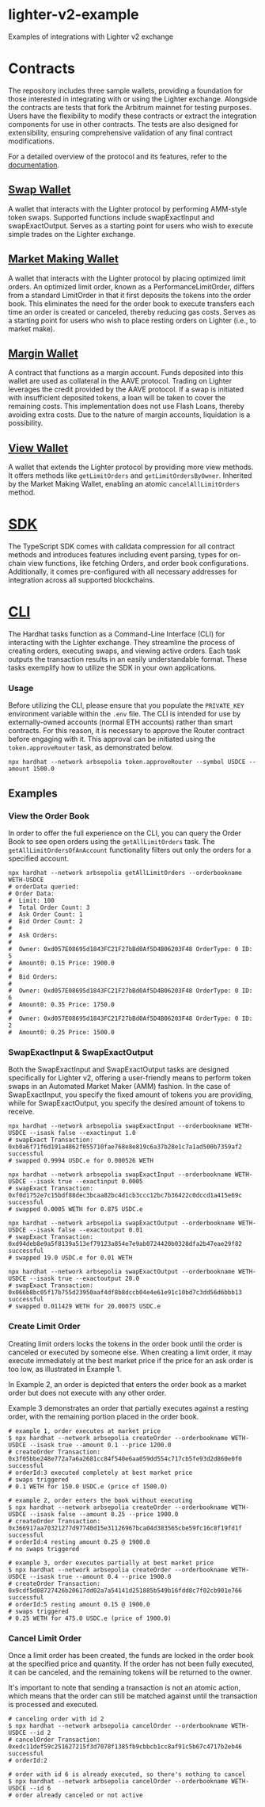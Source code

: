 # lighter-v2-example

Examples of integrations with Lighter v2 exchange

# Contracts
The repository includes three sample wallets, providing a foundation for those interested in integrating with or using the Lighter exchange. 
Alongside the contracts are tests that fork the Arbitrum mainnet for testing purposes. 
Users have the flexibility to modify these contracts or extract the integration components for use in other contracts. 
The tests are also designed for extensibility, ensuring comprehensive validation of any final contract modifications.

For a detailed overview of the protocol and its features, refer to the [documentation](https://docs.lighter.xyz/lighter-dex/).

## [Swap Wallet](./contracts/SwapWallet.sol)
A wallet that interacts with the Lighter protocol by performing AMM-style token swaps. 
Supported functions include swapExactInput and swapExactOutput.
Serves as a starting point for users who wish to execute simple trades on the Lighter exchange.

## [Market Making Wallet](./contracts/MarketMakingWallet.sol)
A wallet that interacts with the Lighter protocol by placing optimized limit orders.
An optimized limit order, known as a PerformanceLimitOrder, differs from a standard LimitOrder in that it first
deposits the tokens into the order book. This eliminates the need for the order book to execute transfers each time
an order is created or canceled, thereby reducing gas costs.
Serves as a starting point for users who wish to place resting orders on Lighter (i.e., to market make).

## [Margin Wallet](./contracts/MarginWallet.sol)
A contract that functions as a margin account.
Funds deposited into this wallet are used as collateral in the AAVE protocol.
Trading on Lighter leverages the credit provided by the AAVE protocol.
If a swap is initiated with insufficient deposited tokens, a loan will be taken to cover the remaining costs.
This implementation does not use Flash Loans, thereby avoiding extra costs.
Due to the nature of margin accounts, liquidation is a possibility.

## [View Wallet](./contracts/ViewWallet.sol)
A wallet that extends the Lighter protocol by providing more view methods.
It offers methods like `getLimitOrders` and `getLimitOrdersByOwner`. 
Inherited by the Market Making Wallet, enabling an atomic `cancelAllLimitOrders` method.

# [SDK](./sdk)
The TypeScript SDK comes with calldata compression for all contract methods and introduces features including event parsing, 
types for on-chain view functions, like fetching Orders, and order book configurations. 
Additionally, it comes pre-configured with all necessary addresses for integration across all supported blockchains.

# [CLI](./tasks)
The Hardhat tasks function as a Command-Line Interface (CLI) for interacting with the Lighter exchange. 
They streamline the process of creating orders, executing swaps, and viewing active orders. 
Each task outputs the transaction results in an easily understandable format. 
These tasks exemplify how to utilize the SDK in your own applications.

### Usage
Before utilizing the CLI, please ensure that you populate the `PRIVATE_KEY` environment variable within the `.env` file.
The CLI is intended for use by externally-owned accounts (normal ETH accounts) rather than smart contracts.
For this reason, it is necessary to approve the Router contract before engaging with it. 
This approval can be initiated using the `token.approveRouter` task, as demonstrated below.
```shell
npx hardhat --network arbsepolia token.approveRouter --symbol USDCE --amount 1500.0
```

## Examples

### View the Order Book
In order to offer the full experience on the CLI, you can query the Order Book to see open orders using the `getAllLimitOrders` task.
The `getAllLimitOrdersOfAnAccount` functionality filters out only the orders for a specified account.

```shell
npx hardhat --network arbsepolia getAllLimitOrders --orderbookname WETH-USDCE
# orderData queried: 
# Order Data:
#  Limit: 100
#  Total Order Count: 3
#  Ask Order Count: 1
#  Bid Order Count: 2
#
#  Ask Orders:
#
#  Owner: 0xd057E08695d1843FC21F27bBd0Af5D4B06203F48 OrderType: 0 ID: 5
#  Amount0: 0.15 Price: 1900.0
#
#  Bid Orders:
#
#  Owner: 0xd057E08695d1843FC21F27bBd0Af5D4B06203F48 OrderType: 0 ID: 6
#  Amount0: 0.35 Price: 1750.0
#
#  Owner: 0xd057E08695d1843FC21F27bBd0Af5D4B06203F48 OrderType: 0 ID: 2
#  Amount0: 0.25 Price: 1500.0
```

### SwapExactInput & SwapExactOutput
Both the SwapExactInput and SwapExactOutput tasks are designed specifically for Lighter v2, 
offering a user-friendly means to perform token swaps in an Automated Market Maker (AMM) fashion.
In the case of SwapExactInput, you specify the fixed amount of tokens you are providing, 
while for SwapExactOutput, you specify the desired amount of tokens to receive.

```shell
npx hardhat --network arbsepolia swapExactInput --orderbookname WETH-USDCE --isask false --exactinput 1.0
# swapExact Transaction: 0xb0a6f71f6d191a4862f055710fae768e8e819c6a37b28e1c7a1ad500b7359af2 successful
# swapped 0.9994 USDC.e for 0.000526 WETH

npx hardhat --network arbsepolia swapExactInput --orderbookname WETH-USDCE --isask true --exactinput 0.0005
# swapExact Transaction: 0xf0d1752e7c15bdf88dec3bcaa82bc4d1cb3ccc12bc7b36422c0dccd1a415e69c successful
# swapped 0.0005 WETH for 0.875 USDC.e

npx hardhat --network arbsepolia swapExactOutput --orderbookname WETH-USDCE --isask false --exactoutput 0.01
# swapExact Transaction: 0xd94deb8e9a5f8139a513ef79123a854e7e9ab0724420b0328dfa2b47eae29f82 successful
# swapped 19.0 USDC.e for 0.01 WETH

npx hardhat --network arbsepolia swapExactOutput --orderbookname WETH-USDCE --isask true --exactoutput 20.0
# swapExact Transaction: 0x066b8bc05f17b755d23950aaf4df8b8dccb04e4e61e91c10bd7c3dd56d6bbb13 successful
# swapped 0.011429 WETH for 20.00075 USDC.e
```


### Create Limit Order
Creating limit orders locks the tokens in the order book until the order is canceled or executed by someone else.
When creating a limit order, it may execute immediately at the best market price if the price for an ask order is too low, as illustrated in Example 1.

In Example 2, an order is depicted that enters the order book as a market order but does not execute with any other order.

Example 3 demonstrates an order that partially executes against a resting order, with the remaining portion placed in the order book.

```shell
# example 1, order executes at market price
$ npx hardhat --network arbsepolia createOrder --orderbookname WETH-USDCE --isask true --amount 0.1 --price 1200.0
# createOrder Transaction: 0x3f05bbe248e772a7a6a2681cc84f540e6aa059dd554c717cb5fe93d2d860e0f0 successful
# orderId:3 executed completely at best market price
# swaps triggered
# 0.1 WETH for 150.0 USDC.e (price of 1500.0)

# example 2, order enters the book without executing
$ npx hardhat --network arbsepolia createOrder --orderbookname WETH-USDCE --isask false --amount 0.25 --price 1900.0
# createOrder Transaction: 0x366917aa70321277d97740d15e31126967bca04d383565cbe59fc16c8f19fd1f successful
# orderId:4 resting amount 0.25 @ 1900.0
# no swaps triggered

# example 3, order executes partially at best market price
$ npx hardhat --network arbsepolia createOrder --orderbookname WETH-USDCE --isask true --amount 0.4 --price 1900.0
# createOrder Transaction: 0x9cdf5d08727426b20617dd02a7a54141d251885b549b16fdd8c7f02cb901e766 successful
# orderId:5 resting amount 0.15 @ 1900.0
# swaps triggered
# 0.25 WETH for 475.0 USDC.e (price of 1900.0)
```


### Cancel Limit Order
Once a limit order has been created, the funds are locked in the order book at the specified price and quantity. If the order has not been fully executed, it can be canceled, and the remaining tokens will be returned to the owner.

It's important to note that sending a transaction is not an atomic action, which means that the order can still be matched against until the transaction is processed and executed.

```shell
# canceling order with id 2
$ npx hardhat --network arbsepolia cancelOrder --orderbookname WETH-USDCE --id 2
# cancelOrder Transaction: 0xedc11def59c251627215f3d7078f1385fb9cbbcb1cc8af91c5b67c4717b2eb46 successful
# orderId:2

# order with id 6 is already executed, so there's nothing to cancel
$ npx hardhat --network arbsepolia cancelOrder --orderbookname WETH-USDCE --id 6
# order already canceled or not active
```

